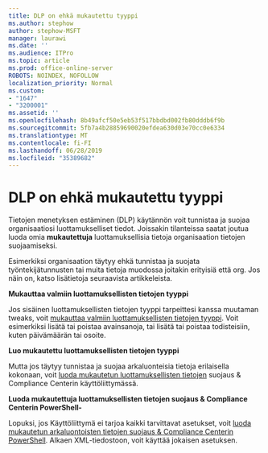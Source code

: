 ```yaml
---
title: DLP on ehkä mukautettu tyyppi
ms.author: stephow
author: stephow-MSFT
manager: laurawi
ms.date: ''
ms.audience: ITPro
ms.topic: article
ms.prod: office-online-server
ROBOTS: NOINDEX, NOFOLLOW
localization_priority: Normal
ms.custom:
- "1647"
- "3200001"
ms.assetid: ''
ms.openlocfilehash: 8b49afcf50e5eb53f517bbdbd002fb80dddb6f9b
ms.sourcegitcommit: 5fb7a4b28859690020efdea630d03e70cc0e6334
ms.translationtype: MT
ms.contentlocale: fi-FI
ms.lasthandoff: 06/28/2019
ms.locfileid: "35389682"
---
```

# <a name="dlp-might-need-a-custom-type"></a>DLP on ehkä mukautettu tyyppi

Tietojen menetyksen estäminen (DLP) käytännön voit tunnistaa ja suojaa organisaatiosi luottamukselliset tiedot. Joissakin tilanteissa saatat joutua luoda omia **mukautettuja** luottamuksellisia tietoja organisaation tietojen suojaamiseksi.

Esimerkiksi organisaation täytyy ehkä tunnistaa ja suojata työntekijätunnusten tai muita tietoja muodossa joitakin erityisiä että org. Jos näin on, katso lisätietoja seuraavista artikkeleista.
  
 **Mukauttaa valmiin luottamuksellisten tietojen tyyppi**
  
Jos sisäinen luottamuksellisten tietojen tyyppi tarpeittesi kanssa muutaman tweaks, voit [mukauttaa valmiin luottamuksellisten tietojen tyyppi](https://docs.microsoft.com/office365/securitycompliance/customize-a-built-in-sensitive-information-type). Voit esimerkiksi lisätä tai poistaa avainsanoja, tai lisätä tai poistaa todisteisiin, kuten päivämäärän tai osoite.
  
 **Luo mukautettu luottamuksellisten tietojen tyyppi**
  
Mutta jos täytyy tunnistaa ja suojaa arkaluonteisia tietoja erilaisella kokonaan, voit [luoda mukautetun luottamuksellisten tietojen](https://docs.microsoft.com/office365/securitycompliance/create-a-custom-sensitive-information-type) suojaus & Compliance Centerin käyttöliittymässä.
  
**Luoda mukautettuja luottamuksellisten tietojen suojaus & Compliance Centerin PowerShell-**

Lopuksi, jos Käyttöliittymä ei tarjoa kaikki tarvittavat asetukset, voit [luoda mukautetun arkaluontoisten tietojen suojaus & Compliance Centerin PowerShell](https://docs.microsoft.com/office365/securitycompliance/create-a-custom-sensitive-information-type-in-scc-powershell). Alkaen XML-tiedostoon, voit käyttää jokaisen asetuksen.
